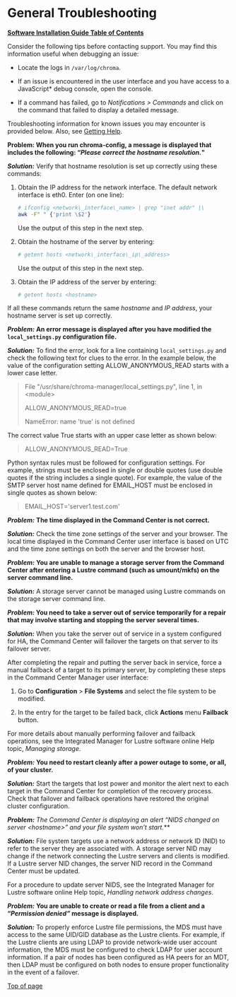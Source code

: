 # <a name="1.0"></a>General Troubleshooting

[**Software Installation Guide Table of Contents**](ig_TOC.md)

Consider the following tips before contacting support. You may find this information useful when debugging an issue:

- Locate the logs in `/var/log/chroma`.

- If an issue is encountered in the user interface and you have access
  to a JavaScript\* debug console, open the console.

- If a command has failed, go to _Notifications &gt; Commands_ and
  click on the command that failed to display a detailed message.

Troubleshooting information for known issues you may encounter is
provided below. Also, see [Getting Help](ig_ch_15_appD_getting_help.md).

**Problem: When you run chroma-config, a message is displayed that
includes the following: “_Please correct the hostname resolution._"**

**_Solution:_** Verify that hostname resolution is set up correctly
using these commands:

1. Obtain the IP address for the network interface. The default network
   interface is eth0. Enter (on one line):

   ```bash
   # ifconfig <network\_interface\_name> | grep "inet addr" |\
   awk -F" " {'print \$2'}
   ```

   Use the output of this step in the next step.

1. Obtain the hostname of the server by entering:

   ```bash
   # getent hosts <network\_interface\_ip\_address>
   ```

   Use the output of this step in the next step.

1. Obtain the IP address of the server by entering:

   ```bash
   # getent hosts <hostname>
   ```

If all these commands return the same _hostname_ and _IP address_, your
hostname server is set up correctly.

**_Problem:_** **An error message is displayed after you have modified
the `local_settings.py` configuration file.**

**_Solution:_** To find the error, look for a line containing
`local_settings.py` and check the following text for clues to the
error. In the example below, the value of the configuration setting
ALLOW_ANONYMOUS_READ starts with a lower case letter.

> File "/usr/share/chroma-manager/local_settings.py", line 1, in
> &lt;module&gt;
>
> ALLOW_ANONYMOUS_READ=true
>
> NameError: name 'true' is not defined

The correct value True starts with an upper case letter as shown below:

> ALLOW_ANONYMOUS_READ=True

Python syntax rules must be followed for configuration settings. For
example, strings must be enclosed in single or double quotes (use double
quotes if the string includes a single quote). For example, the value of
the SMTP server host name defined for EMAIL_HOST must be enclosed in
single quotes as shown below:

> EMAIL_HOST='server1.test.com'

**_Problem:_** **The time displayed in the Command Center is not
correct.**

**_Solution:_** Check the time zone settings of the server and your
browser. The local time displayed in the Command Center user interface
is based on UTC and the time zone settings on both the server and the
browser host.

**_Problem:_** **You are unable to manage a storage server from the
Command Center after entering a Lustre command (such as umount/mkfs) on
the server command line.**

**_Solution:_** A storage server cannot be managed using Lustre commands
on the storage server command line.

**_Problem:_ You need to take a server out of service temporarily for a
repair that may involve starting and stopping the server several
times.**

**_Solution:_** When you take the server out of service in a system
configured for HA, the Command Center will failover the targets on that
server to its failover server.

After completing the repair and putting the server back in service,
force a manual failback of a target to its primary server, by completing
these steps in the Command Center Manager user interface:

1. Go to **Configuration** &gt; **File Systems** and select the file
   system to be modified.

1. In the entry for the target to be failed back, click **Actions**
   menu **Failback** button.

For more details about manually performing failover and failback
operations, see the Integrated Manager for Lustre software online Help topic,
_Managing storage_.

**_Problem:_** **You need to restart cleanly after a power outage to
some, or all, of your cluster.**

**_Solution:_** Start the targets that lost power and monitor the alert
next to each target in the Command Center for completion of the recovery
process. Check that failover and failback operations have restored the
original cluster configuration.

**_Problem:_** **The Command Center is displaying an alert _“NIDS
changed on server &lt;hostname&gt;”_ and your file system won’t
start*.***

**_Solution:_** File system targets use a network address or network ID
(NID) to refer to the server they are associated with. A storage server
NID may change if the network connecting the Lustre servers and clients
is modified. If a Lustre server NID changes, the server NID record in
the Command Center must be updated.

For a procedure to update server NIDS, see the Integrated Manager for Lustre software
online Help topic, _Handling network address changes_.

**_Problem:_** **You are unable to create or read a file from a client
and a “_Permission denied”_ message is displayed.**

**_Solution:_** To properly enforce Lustre file permissions, the MDS
must have access to the same UID/GID database as the Lustre clients. For
example, if the Lustre clients are using LDAP to provide network-wide
user account information, the MDS must be configured to check LDAP for
user account information. If a pair of nodes has been configured as HA
peers for an MDT, then LDAP must be configured on both nodes to ensure
proper functionality in the event of a failover.

[Top of page](#1.0)
